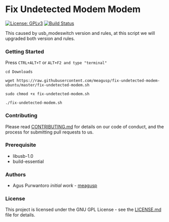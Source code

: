 # Fix Undetected Modem Modem

[![License: GPLv3](https://img.shields.io/badge/License-GPL%20v3-blue.svg)](https://www.gnu.org/licenses/gpl-3.0) [![Build Status](https://travis-ci.org/meagusp/fix-undetected-modem-ubuntu.svg?branch=master)](https://travis-ci.org/meagusp/fix-undetected-modem-ubuntu)

This caused by usb_modeswitch version and rules, at this script we will upgraded both version and rules.

### Getting Started

Press ``CTRL+ALT+T`` or ``ALT+F2 and type "terminal"``

``cd Downloads``

``wget https://raw.githubusercontent.com/meagusp/fix-undetected-modem-ubuntu/master/fix-undetected-modem.sh``

``sudo chmod +x fix-undetected-modem.sh``

``./fix-undetected-modem.sh``

### Contributing

Please read [CONTRIBUTING.md](CONTRIBUTING.md) for details on our code of conduct, and the process for submitting pull requests to us.

### Prerequisite

* libusb-1.0
* build-essential

### Authors

* Agus Purwantoro *initial work* - [meagusp](https://github.com/meagusp)

### License

This project is licensed under the GNU GPL License - see the [LICENSE.md](LICENSE.md) file for details.
